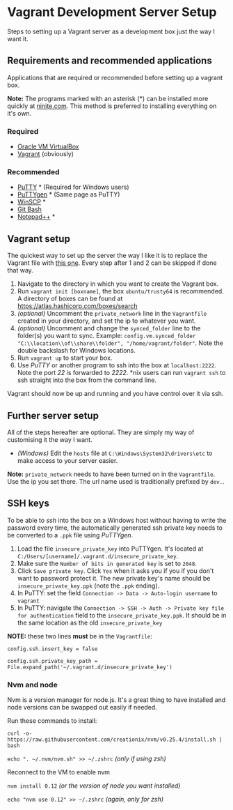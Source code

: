 Vagrant Development Server Setup
================================

Steps to setting up a Vagrant server as a development box just the way I want it.

## Requirements and recommended applications
Applications that are required or recommended before setting up a vagrant box.

**Note:** The programs marked with an asterisk (\*) can be installed more quickly at [ninite.com](https://ninite.com/). This method is preferred to installing everything on it's own. 

### Required
* [Oracle VM VirtualBox](https://www.virtualbox.org/wiki/Downloads)
* [Vagrant](https://www.vagrantup.com/downloads.html) (obviously)

### Recommended
* [PuTTY](http://www.chiark.greenend.org.uk/~sgtatham/putty/download.html) \* (Required for Windows users)
* [PuTTYgen](http://www.chiark.greenend.org.uk/~sgtatham/putty/download.html) \* (Same page as PuTTY)
* [WinSCP](http://winscp.net/eng/download.php) \*
* [Git Bash](https://msysgit.github.io/)
* [Notepad++](https://notepad-plus-plus.org/download/v6.7.9.html) \*

## Vagrant setup
The quickest way to set up the server the way I like it is to replace the Vagrant file with [this one](https://raw.githubusercontent.com/Palli-Moon/vagrantfile/master/Vagrantfile). Every step after 1 and 2 can be skipped if done that way.

1. Navigate to the directory in which you want to create the Vagrant box.
2. Run `vagrant init [boxname]`, the box `ubuntu/trusty64` is recommended. A directory of boxes can be found at https://atlas.hashicorp.com/boxes/search
3. *(optional)* Uncomment the `private_network` line in the `Vagrantfile` created in your directory, and set the ip to whatever you want.
4. *(optional)* Uncomment and change the `synced_folder` line to the folder(s) you want to sync. Example: `config.vm.synced_folder "C:\\location\\of\\share\\folder", "/home/vagrant/folder"`. Note the double backslash for Windows locations.
5. Run `vagrant up` to start your box.
6. Use *PuTTY* or another program to ssh into the box at `localhost:2222`. Note the port *22* is forwarded to *2222*. \*nix users can run `vagrant ssh` to ssh straight into the box from the command line.

Vagrant should now be up and running and you have control over it via ssh.

## Further server setup
All of the steps hereafter are optional. They are simply my way of customising it the way I want.

* *(Windows)* Edit the `hosts` file at `C:\Windows\System32\drivers\etc` to make access to your server easier. 

**Note:** `private_network` needs to have been turned on in the `Vagrantfile`. Use the ip you set there. The url name used is traditionally prefixed by `dev.`.

## SSH keys
To be able to *ssh* into the box on a Windows host without having to write the password every time, the automatically generated ssh private key needs to be converted to a `.ppk` file using *PuTTYgen*.

1. Load the file `insecure_private_key` into PuTTYgen. It's located at `C:/Users/[username]/.vagrant.d/insecure_private_key`.
2. Make sure the `Number of bits in generated key` is set to `2048`.
3. Click `Save private key`. Click `Yes` when it asks you if you if you don't want to password protect it. The new private key's name should be `insecure_private_key.ppk` (note the `.ppk` ending).
2. In PuTTY: set the field `Connection -> Data -> Auto-login username` to `vagrant`
3. In PuTTY: navigate the `Connection -> SSH -> Auth -> Private key file for authentication` field to the `insecure_private_key.ppk`. It should be in the same location as the old `insecure_private_key`

**NOTE:** these two lines **must** be in the `Vagrantfile`:

```config.ssh.insert_key = false```

```config.ssh.private_key_path = File.expand_path('~/.vagrant.d/insecure_private_key')```


### Nvm and node
Nvm is a version manager for node.js. It's a great thing to have installed and node versions can be swapped out easily if needed.

Run these commands to install:

```curl -o- https://raw.githubusercontent.com/creationix/nvm/v0.25.4/install.sh | bash```

```echo ". ~/.nvm/nvm.sh" >> ~/.zshrc``` *(only if using zsh)*

Reconnect to the VM to enable nvm

```nvm install 0.12``` *(or the version of node you want installed)*

```echo "nvm use 0.12" >> ~/.zshrc``` *(again, only for zsh)*

